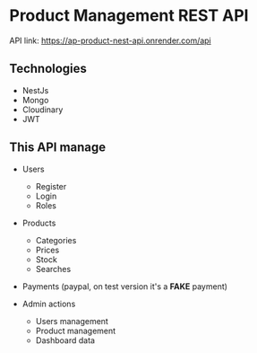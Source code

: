# Product Management REST API

API link: https://ap-product-nest-api.onrender.com/api

## Technologies
- NestJs
- Mongo
- Cloudinary
- JWT

## This API manage
-   Users
    -   Register
    -   Login
    -   Roles
 
-   Products
    -   Categories
    -   Prices
    -   Stock
    -   Searches
    
-   Payments (paypal, on test version it's a **FAKE** payment)
-   Admin actions
    -   Users management
    -   Product management
    -   Dashboard data

